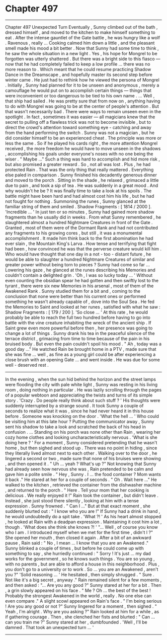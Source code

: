
# Chapter 497


---

Chapter 497 Unexpected Turn
Eventually , Sunny climbed out of the bath , dressed himself , and moved to the kitchen to make himself something to eat .
After the intense gauntlet of the Gate battle , he was hungry like a wolf . Ravenous , really ...
Cooking calmed him down a little , and the pleasant smell made his mood a bit better . Now that Sunny had some time to think , he saw the whole situation in a new light .
Yes , his hope for Mongrel to be forgotten was utterly shattered . But there was a bright side to this fiasco — now that he had completely failed to keep a low profile ... there was no more reason to . Which meant that he could resume practicing Shadow Dance in the Dreamscape , and hopefully master its second step before winter came .
He just had to rethink how he viewed the persona of Mongrel .
Initially , Sunny had planned for it to be unseen and anonymous , merely a camouflage he would put on to accomplish certain things — things that were inconvenient or too dangerous to be tied to his own name .
... Well , that ship had sailed . He was pretty sure that from now on , anything having to do with Mongrel was going to be at the center of people's attention .
But that wasn't necessarily bad . There were ways to remain unseen even in the spotlight . In fact , sometimes it was easier — all magicians knew that the secret to pulling off a flawless trick was not to become invisible , but to direct the crowd's attention toward something eye - catching and away from the hand performing the switch .
Sunny was not a magician , but he did consider himself to be an experienced cheat . The principle was more or less the same .
So if he played his cards right , the more attention Mongrel received , the more freedom he would have to move unseen in the shadows , accomplishing his goals under everyone's noses with no one being the wiser .
" Maybe …"
Such a thing was hard to accomplish and hid more risk , but also promised a greater reward . So , not all was lost .
Plus , he had protected Rain . That was the only thing that really mattered . Everything else paled in comparison .
Sunny finished his decadently generous dinner and moved to the porch . Sitting in the shade , he relaxed , grimaced a little due to pain , and took a sip of tea .
He was suddenly in a great mood . And why wouldn't he be ? It was finally time to take a look at his spoils . The battle might have been hard and had almost cost him his life , but he had not fought for nothing .
Summoning the runes , Sunny glanced at the familiar string of them and smiled .
Shadow Fragments : [ 1814 / 2000 ].
'Incredible … '
In just ten or so minutes , Sunny had gained more shadow fragments than he usually did in weeks .
From what Sunny remembered , he slaughtered almost a hundred Nightmare Creatures in front of the Gate . Granted , most of them were of the Dormant Rank and had not contributed any fragments to his growing cores , but still , it was a monumental accomplishment .
It made him think back to the first abomination he had ever slain , the Mountain King's Larva . How tense and terrifying that fight had been , how convinced he was that the perverse creature would kill him . Who would have thought that one day in a not - too - distant future , he would be able to slaughter a hundred Nightmare Creatures of similar and greater power without being torn to pieces ?
Sunny had come so far …
Lowering his gaze , he glanced at the runes describing his Memories and couldn't contain a delighted grin .
'Oh , I was so lucky today … '
Without even counting the obsidian spear he had gotten and then swiftly lost to the tyrant , there were six new Memories in his arsenal , most of them of the Awakened Rank .
Sunny studied them for a bit and , coming to the conclusion that none were better than his current ones or performed something he wasn't already capable of , dove into the Soul Sea .
He fed the Memories to Saint and looked at her runes , satisfied with what he saw :
Shadow Fragments : [ 179 / 200 ].
'So close … '
At this rate , he would probably be able to reach the full two hundred before having to go into battle with the vine creature inhabiting the wreck of the ancient ship . If Saint grew even more powerful before then , her presence was going to change a lot of things .
Sunny drank his tea in the peaceful silence of the terrace district , grimacing from time to time because of the pain in his bruised body . But even the pain couldn't spoil his mood .
" Ah , today was a good day …"
He watched Rain be brought home in a PTV , made sure that she was fine … well , as fine as a young girl could be after experiencing a close brush with an opening Gate … and went inside .
He was due for some well - deserved rest .
***
In the evening , when the sun hid behind the horizon and the street lamps were flooding the city with pale white light , Sunny was resting in his living room , doing nothing in particular . He was lazily scrolling through the pages of a popular webtoon and appreciating the twists and turns of its simple story .
'Crazy . Do people really think about such stuff ? '
His thoughts were suddenly interrupted by a strange sound . It took Sunny a couple of seconds to realize what it was , since he had never heard it in this house before .
Someone was knocking on the door .
'What the hell … '
Who could be visiting him at this late hour ?
Putting the communicator away , Sunny sent his shadow to take a look and scratched the back of his head in confusion .
… Standing on his porch was none other than Rain , wearing her cozy home clothes and looking uncharacteristically nervous .
'What is she doing here ? '
For a moment , Sunny considered pretending that he wasn't home , but then sighed and stood up . There was no point in hiding , since they literally lived almost next to each other . Walking over to the door , he lingered a second or two , made sure that none of his bruises were showing , and then opened it .
" Uh … yeah ? What's up ?"
Not knowing that Sunny had already seen how nervous she was , Rain pretended to be calm and gave him a polite smile .
" Hey , Sunny . I … the food container ? Mom wants it back ."
He stared at her for a couple of seconds .
" Oh . Wait here …"
He walked to the kitchen , retrieved the container from the dishwasher machine , and returned to the porch .
" Here . Tell your mom that her cooking is delicious . We really enjoyed it !"
Rain took the container , but didn't leave . Instead , she just stood there silently , looking at him with a tense expression .
Sunny frowned .
" Can I …"
But at that exact moment , she suddenly blurted out :
" I know who you are !"
If Sunny had a drink in hand , he would undoubtedly do a spit take .
'What ?! '
As his heart almost stopped , he looked at Rain with a deadpan expression . Maintaining it cost him a lot , though .
'What does she think she knows ?! '
"... Well , of course you know who I am . I introduced myself when we met for the first time , didn't I ?"
She opened her mouth , then closed it again . After a bit of an awkward pause , Rain said :
" No , I mean … I know that you are an Awakened ."
Sunny blinked a couple of times , but before he could come up with something to say , she hurriedly continued :
" Sorry ! It's just … my dad works for the government , so he knows such things . You are so young , with no parents , but are able to afford a house in this neighborhood . Plus , you don't go to a university or to work . So … you are an Awakened , aren't you ?"
'Solid reasoning ... '
He hesitated , then simply shrugged .
" Sure . Not like it's a big secret , anyway ."
Rain remained silent for a few moments , and then asked :
"... Are you any good ?"
Sunny stared at her for a bit . Then , a grin slowly appeared on his face .
" Me ? Oh ... the best of the best ! Probably the strongest Awakened in the world , really . No one else can even compare ."
A slight scowl appeared on Rain's face .
" I'm being serious ! Are you any good or not ?"
Sunny lingered for a moment , then sighed .
" Yeah , I'm alright . Why are you asking ?"
Rain looked at him for a while , as if gathering courage .
Then , she clenched her fists and blurted :
" Can … can you train me ?"
Sunny stared at her , dumbfounded .
'Well , I'll be damned . That took an unexpected turn ... '

---

